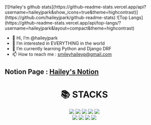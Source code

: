<div align="center"></div>
[![Hailey's github stats](https://github-readme-stats.vercel.app/api?username=haileyjpark&show_icons=true&theme=highcontrast)](https://github.com/haileyjpark/github-readme-stats)
![Top Langs](https://github-readme-stats.vercel.app/api/top-langs/?username=haileyjpark&layout=compact&theme=highcontrast)


- 👋 Hi, I’m @haileyjpark 
- 👀 I’m interested in EVERYTHING in the world 
- 🌱 I’m currently learning Python and Django DRF 
- 📫 How to reach me : smileyhaileyp@gmail.com 



## Notion Page : [Hailey's Notion](https://chalk-princess-de0.notion.site/Hailey-Park-8d39cef5576545669477ed329b916f97)

    

<div align=center><h1>📚 STACKS</h1></div>

<div align=center> 
    <img src="https://img.shields.io/badge/python-3776AB?style=fflat&logo=python&logoColor=white"> 
    <img src="https://img.shields.io/badge/django-092E20?style=flat&logo=django&logoColor=white">
    <img src="https://img.shields.io/badge/mysql-4479A1?style=flat&logo=mysql&logoColor=white"> 
  <img src="https://img.shields.io/badge/amazonaws-232F3E?style=flat&logo=amazonaws&logoColor=white"> 
  <img src="https://img.shields.io/badge/Docker-2496ED?style=flat&logo=Docker&logoColor=white"/> 
  </br>
  
  <img src="https://img.shields.io/badge/html5-E34F26?style=flat&logo=html5&logoColor=white"> 
  <img src="https://img.shields.io/badge/css-1572B6?style=flat&logo=css3&logoColor=white">
  <img src="https://img.shields.io/badge/github-181717?style=flat&logo=github&logoColor=white">
  <img src="https://img.shields.io/badge/git-F05032?style=flat&logo=git&logoColor=white">

<!---
haileyjpark/haileyjpark is a ✨ special ✨ repository because its `README.md` (this file) appears on your GitHub profile.
You can click the Preview link to take a look at your changes.
--->
